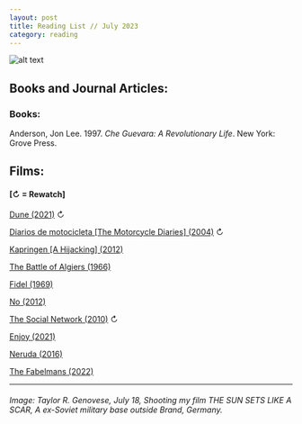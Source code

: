 ```yaml
---
layout: post
title: Reading List // July 2023
category: reading
---
```


![alt text](https://trgenovese.github.io/blog/images/july23reading.jpg)

## Books and Journal Articles:

### Books:
Anderson, Jon Lee. 1997. *Che Guevara: A Revolutionary Life*. New York: Grove Press.

## Films:
#### [↻ = Rewatch]

[Dune (2021)](https://letterboxd.com/trgenovese/film/dune-2021/1/) ↻

[Diarios de motocicleta [The Motorcycle Diaries] (2004)](https://letterboxd.com/trgenovese/film/the-motorcycle-diaries/) ↻

[Kapringen [A Hijacking] (2012)](https://letterboxd.com/trgenovese/film/a-hijacking/)

[The Battle of Algiers (1966)](https://letterboxd.com/trgenovese/film/the-battle-of-algiers/)

[Fidel (1969)](https://letterboxd.com/trgenovese/film/fidel-1969/)

[No (2012)](https://letterboxd.com/trgenovese/film/no-2012/)

[The Social Network (2010)](https://letterboxd.com/trgenovese/film/the-social-network/) ↻

[Enjoy (2021)](https://letterboxd.com/trgenovese/film/enjoy-2021/)

[Neruda (2016)](https://letterboxd.com/trgenovese/film/neruda-2016/)

[The Fabelmans (2022)](https://letterboxd.com/trgenovese/film/the-fabelmans/)

___
###### Image: Taylor R. Genovese, July 18, Shooting my film THE SUN SETS LIKE A SCAR, A ex-Soviet military base outside Brand, Germany.
